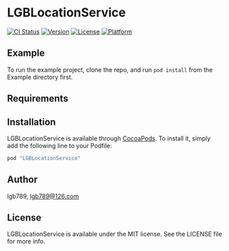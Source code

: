 # LGBLocationService

[![CI Status](http://img.shields.io/travis/lgb789/LGBLocationService.svg?style=flat)](https://travis-ci.org/lgb789/LGBLocationService)
[![Version](https://img.shields.io/cocoapods/v/LGBLocationService.svg?style=flat)](http://cocoapods.org/pods/LGBLocationService)
[![License](https://img.shields.io/cocoapods/l/LGBLocationService.svg?style=flat)](http://cocoapods.org/pods/LGBLocationService)
[![Platform](https://img.shields.io/cocoapods/p/LGBLocationService.svg?style=flat)](http://cocoapods.org/pods/LGBLocationService)

## Example

To run the example project, clone the repo, and run `pod install` from the Example directory first.

## Requirements

## Installation

LGBLocationService is available through [CocoaPods](http://cocoapods.org). To install
it, simply add the following line to your Podfile:

```ruby
pod "LGBLocationService"
```

## Author

lgb789, lgb789@126.com

## License

LGBLocationService is available under the MIT license. See the LICENSE file for more info.
